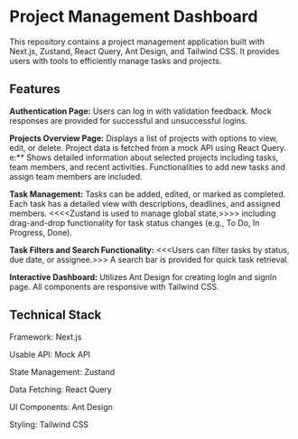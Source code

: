 # Project Management Dashboard
This repository contains a project management application built with Next.js, Zustand, React Query, Ant Design, and Tailwind CSS. It provides users with tools to efficiently manage tasks and projects.

## Features
**Authentication Page:**  Users can log in with validation feedback. Mock responses are provided for successful and unsuccessful logins.

**Projects Overview Page:** Displays a list of projects with options to view, edit, or delete. Project data is fetched from a mock API using React Query.
e:** Shows detailed information about selected projects including tasks, team members, and recent activities. Functionalities to add new tasks and assign team members are included.

**Task Management:** Tasks can be added, edited, or marked as completed. Each task has a detailed view with descriptions, deadlines, and assigned members. <<<<Zustand is used to manage global state,>>>> including drag-and-drop functionality for task status changes (e.g., To Do, In Progress, Done).

**Task Filters and Search Functionality:** <<<Users can filter tasks by status, due date, or assignee.>>> A search bar is provided for quick task retrieval.

**Interactive Dashboard:** Utilizes Ant Design for creating logIn and signIn page. All components are responsive with Tailwind CSS.

## Technical Stack
Framework: Next.js

Usable API: Mock API

State Management: Zustand

Data Fetching: React Query

UI Components: Ant Design

Styling: Tailwind CSS